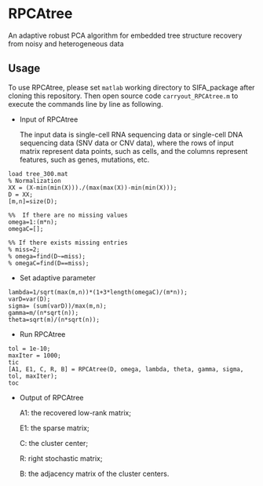 # RPCAtree
An adaptive robust PCA algorithm for embedded tree structure recovery from noisy and heterogeneous data

## Usage

To use RPCAtree, please set `matlab` working directory to SIFA_package after cloning this repository. Then open source code `carryout_RPCAtree.m` to execute the commands line by line as following.

* Input of RPCAtree

  The input data is single-cell RNA sequencing data or single-cell DNA sequencing data (SNV data or CNV data), where the rows of input matrix represent data points, such as cells, and the columns represent features, such as genes, mutations, etc. 

```
load tree_300.mat
% Normalization
XX = (X-min(min(X)))./(max(max(X))-min(min(X)));
D = XX;
[m,n]=size(D);

%%  If there are no missing values
omega=1:(m*n);
omegaC=[];

%% If there exists missing entries
% miss=2;
% omega=find(D~=miss);
% omegaC=find(D==miss);
```
  
* Set adaptive parameter

```
lambda=1/sqrt(max(m,n))*(1+3*length(omegaC)/(m*n));
varD=var(D);
sigma= (sum(varD))/max(m,n);
gamma=m/(n*sqrt(n));
theta=sqrt(m)/(n*sqrt(n));
```

* Run RPCAtree
```
tol = 1e-10;
maxIter = 1000;
tic
[A1, E1, C, R, B] = RPCAtree(D, omega, lambda, theta, gamma, sigma, tol, maxIter);
toc
```
  

* Output of RPCAtree

  A1: the recovered low-rank matrix;

  E1: the sparse matrix;

  C: the cluster center;

  R: right stochastic matrix;

  B: the adjacency matrix of the cluster centers.

